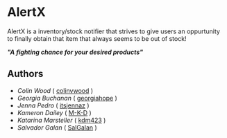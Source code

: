 # AlertX
AlertX is a inventory/stock notifier that strives to give users an oppurtunity to finally obtain that item that always seems to be out of stock!

***"A fighting chance for your desired products"***

## Authors
- *Colin Wood* ( [colinvwood](https://Github.com/colinvwood) )
- *Georgia Buchanan* ( [georgiahope](https://Github.com/georgiahope) )
- *Jenna Pedro*  ( [itsjennaz](https://Github.com/itsjennaz) )
- *Kameron Dailey*  ( [M-K-D](https://Github.com/m-k-d) )
- *Katarina Marsteller* ( [kdm423](https://Github.com/kdm423) )
- *Salvador Galan* ( [SalGalan](https://Github.com/SalGalan) )
 
